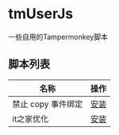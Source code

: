# tmUserJs
一些自用的Tampermonkey脚本

## 脚本列表

| 名称                      | 操作                                                                                                                                                                        |
| ------------------------- | ------------------------------------------------------------------------------------------------------------------------------------------------------------------------------- |
| 禁止 copy 事件绑定        | [安装](https://github.com/zstings/tmUserJs/raw/refs/heads/main/src/disableCopyEvent.user.js)                |
| it之家优化        | [安装](https://github.com/zstings/tmUserJs/raw/refs/heads/main/src/ithome.user.js)                |